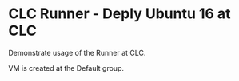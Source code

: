 # CLC Runner - Deply Ubuntu 16 at CLC

Demonstrate usage of the Runner at CLC.

VM is created at the Default group.

